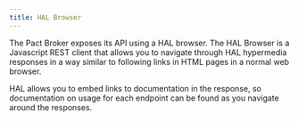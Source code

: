 ```yaml
---
title: HAL Browser
---
```


The Pact Broker exposes its API using a HAL browser. The HAL Browser is a Javascript REST client that allows you to navigate through HAL hypermedia responses in a way similar to following links in HTML pages in a normal web browser.

HAL allows you to embed links to documentation in the response, so documentation on usage for each endpoint can be found as you navigate around the responses.

